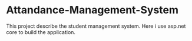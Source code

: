 # Attandance-Management-System
This project describe the student management system. Here i use asp.net core to build the application.
